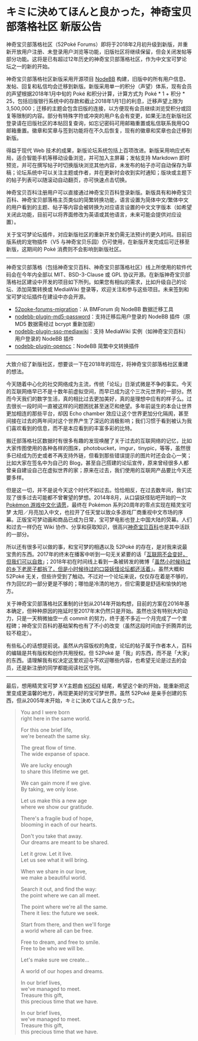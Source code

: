 # キミに決めてほんと良かった，神奇宝贝部落格社区 新版公告

神奇宝贝部落格社区（52Poké Forums）即将于2018年2月初升级到新版，并重新开放用户注册、未登录用户浏览等功能，旧版社区将继续保留，但会关闭发帖等部分功能。这将是已有超过12年历史的神奇宝贝部落格社区，作为中文宝可梦论坛之一的新的开始。

神奇宝贝部落格社区新版采用开源项目 [NodeBB](http://nodebb.org/) 构建，旧版中的所有用户信息、发帖、回复和私信均会迁移到新版。新版采用单一的积分（声望）体系，现有会员的声望根据2018年1月中旬的 Poké 和积分计算，计算方式为 Poké \* 1 + 积分 \* 25，包括旧版银行系统中的存款和截止2018年1月1日的利息，迁移声望上限为 3,500,000；迁移的主题会包含旧版的连接，以方便现有会员继续浏览受积分或回复等限制的内容。部分有特殊字符或冲突的用户名会有变更，如果无法在新版社区登录请在旧版社区的本帖回复查询，如忘记密码可用邮箱重置或私信联系我用QQ邮箱重置。徽章和奖章与签到功能将在不久后恢复，现有的徽章和奖章也会迁移到新版。

得益于现代 Web 技术的成果，新版论坛系统包括上百项改进。新版采用响应式布局，适合智能手机等移动设备浏览，并可加入主屏幕；发帖支持 Markdown 即时预览，并可在撰写帖子时切换版块浏览其他内容，未发布的帖子亦可自动保存为草稿；论坛系统中可以关注主题或作者，并在更新时会收到实时通知；版块或主题下的帖子列表可以随滚动自动翻页，亦可快速点击切换。

神奇宝贝百科注册用户可以直接通过神奇宝贝百科登录新版。新版具有和神奇宝贝百科、神奇宝贝部落格主页类似的简繁转换功能，语言设置为简体中文/繁体中文的用户看到的主题、帖子等内容会被转换为对应语言设置的中文文字版本（如希望关闭此功能，目前可以将界面修改为英语或其他语言，未来可能会提供对应设置）。

关于宝可梦论坛插件，对应新版社区的重新开发仍需无法预计的更久时间。目前旧版系统的宠物插件（V5 与神奇宝贝乐园）仍可使用，在新版开发完成后可迁移至新版，这期间的 Poké 消费则不会影响到新版社区。

---- 

神奇宝贝部落格（包括神奇宝贝百科、神奇宝贝部落格社区）线上所使用的软件代码会在今年内全部以 MIT、BSD-3-Clause 或 GPL 协议开源。在新版神奇宝贝部落格社区建设中开发的项目如下所列。如果您有相似的需求，比如升级自己的论坛、添加简繁转换或 MediaWiki 登录等，欢迎关注和参与这些项目。未来签到和宝可梦论坛插件在建设中亦会开源。

* [52poke-forums-migration](https://github.com/mudkipme/52poke-forums-migration)：从 BMForum 向 NodeBB 数据迁移工具
* [nodebb-plugin-md5-password](https://github.com/mudkipme/nodebb-plugin-md5-password)：支持迁移后用户登录的 NodeBB 插件（原 MD5 数据需经过 bcrypt 重新加密）
* [nodebb-plugin-sso-mediawiki](https://github.com/mudkipme/nodebb-plugin-sso-mediawiki)：支持 MediaWiki 实例（如神奇宝贝百科）用户登录的 NodeBB 插件
* [nodebb-plugin-opencc](https://github.com/mudkipme/nodebb-plugin-opencc)：NodeBB 简繁中文转换插件

---- 

大致介绍了新版社区，想要谈一下在2018年的现在，将神奇宝贝部落格社区重建的想法。

今天随着中心化的社交网络成为主流，传统「论坛」日渐式微是不争的事实。今天的互联网络早已不是十数年前虚拟空间，而早已成为这个三次元世界的一部分。然而今天我们的数字生活，真的相比过去更加美好，真的是理想中应有的样子么。过去很长一段时间一直被这样的问题困扰甚至迷茫和绝望。多年前诞生的本会让世界更加相连的那些平台，却因 Echo chamber 效应让这个世界更加分化隔阂，甚至间接在过去的两年间对这个世界产生了深远的消极影响；我们习惯于看到被认为我们喜欢看到的信息，而不是本应看到的丰富多彩的比特。

搬迁部落格社区数据时有很多有趣的发现唤醒了关于过去的互联网络的记忆，比如大家传图使用的各种各样的图床，photobucket，imgur，tinypic，等等，虽然很多已经成为历史或者不再支持外链，但看到那些错误提示的图片时还会会心一笑；比如大家在签名中为自己的 Blog，甚至自己搭建的论坛宣传，原来曾经很多人都曾亲自建设自己在虚拟世界的家；原来在过去，我们使用的互联网产品要比今天还要多样。

但是这一切，并不是说今天这个时代不如过去。恰恰相反，在过去数年间，我们实现了很多过去可能都不曾奢望的梦想。2014年8月，从口袋妖怪贴吧开始的一次 [Pokémon 游戏中文化请愿](http://makeawish.52poke.net/)，最终在 Pokémon 系列20周年的零点实现在精灵宝可梦 太阳／月亮加入中文，也拉开了任天堂以致众多游戏厂商重视中文市场的序幕。正版宝可梦动画和商品已成为日常，宝可梦电影也登上中国大陆的荧幕。人们和过去一样仍在 Wiki 协作、分享和获取知识，很高兴[神奇宝贝百科](https://wiki.52poke.com/)也是其中活跃的一部分。

所以还有很多可以做的事，和宝可梦的相遇以及 52Poké 的存在，是对我来说最宝贵的东西。2017年的终末在播客中听到一句无关紧要的话「[互联网不会变好，但我们可以自救](https://yitianshijie.net/69)」；2018年初在时间线上看到一条被转发的微博「[虽然小时候待过的乡下老房子都拆了，但是小时候待过的口袋妖怪论坛都还活着](https://weibo.com/2521660234/FCNI5s5cV)」。虽然大概和 52Poké 无关，但些许受到了触动。不过对一个论坛来说，仅仅存在着是不够的，作为回忆的一部分更是不够的；哪怕是冷清的地方，但它需要是舒适和愉快的地方。

关于神奇宝贝部落格社区重制的计划从2014年开始构想，目前的方案在2016年基本确定，但种种原因的拖延时至2017年末仍然只是开始。虽然也没有特别大的动力，只是一天稍微抽空一点 commit 的努力，终于差不多近一个月完成了一个里程碑；神奇宝贝百科的基础架构也有了不小的改变（虽然这段时间由于折腾弄的比较不稳定）。

有些私心的话想提前说。虽然从内容版权的角度，论坛的帖子属于作者本人，百科的编辑是共有版权和创作共用授权。但 52Poké 是「我」的东西，而不是「大家」的东西。请理解我有权决定这里欢迎与不欢迎哪些内容，也希望无论是过去的会员，还是新注册的同学都能阅读社区守则。

---- 

最后，想用精灵宝可梦 X·Y主题曲 [KISEKI](https://wiki.52poke.com/wiki/KISEKI) 结尾，希望这个新的开始，能重新把这里变成更温馨的地方，再现更美好的宝可梦世界。虽然 52Poké 是亲手创建的东西，但从2005年末开始，キミに決めてほんと良かった。

> You and I were born  
> right here in the same world.  
>   
> For this one brief life,  
> we're beneath the same sky.  
>   
> The great flow of time.  
> The wide expanse of space.  
>   
> We are lucky enough  
> to share this lifetime we get.  
>   
> We can gain more if we give.  
> By taking, we only lose.  
>   
> Let us make this a new age  
> where we show our gratitude.  
>   
> There's a fragile bud of hope,  
> blooming in each of our hearts.  
>   
> Don't you take that away.  
> Our dreams are meant to be shared.  
>   
> Let it grow. Let it live.  
> Let us see what it will bring.  
>   
> When we share in our love,  
> we make a beautiful world.  
>   
> Search it out, and find the way:  
> the point where we can all meet.  
>   
> The point where we're all the same.  
> There it lies: the future we seek.  
>   
> Start from there, and then we'll forge  
> a world where all can be free.  
>   
> Free to dream, and free to smile.  
> Free to be who we will be.  
>   
> Let's make sure we create...  
>   
> A world of our hopes and dreams.  
>   
> In our brief lives,  
> we've managed to meet.  
> Treasure this gift,  
> this precious time that we have.  
>   
> In our brief lives,  
> we've managed to meet.  
> Treasure this gift,  
> this precious time that we have.